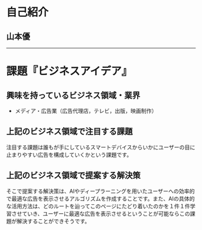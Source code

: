 # 自己紹介

## 山本優

* * *

# 課題『ビジネスアイデア』

## 興味を持っているビジネス領域・業界


- メディア・広告業（広告代理店，テレビ，出版，映画制作）


## 上記のビジネス領域で注目する課題

注目する課題は誰もが手にしているスマートデバイスからいかにユーザーの目に止まりやすい広告を構成していくかという課題です。

## 上記のビジネス領域で提案する解決策

そこで提案する解決策は、AIやディープラーニングを用いたユーザーへの効率的で最適な広告を表示させるアルゴリズムを作成することです。また、AIの具体的な活用方法は、どのルートを辿ってこのページにたどり着いたのかを１件１件学習させていき、ユーザーに最適な広告を表示させるということが可能ならこの課題が解決することができそうです。